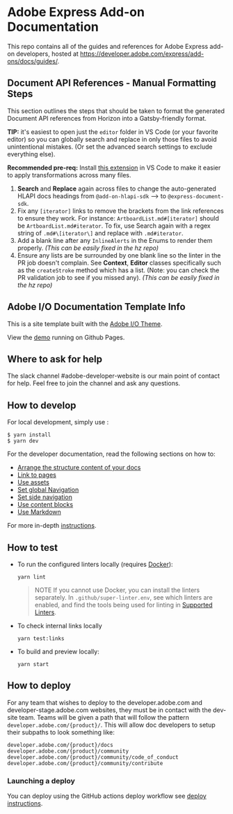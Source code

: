 # Adobe Express Add-on Documentation

This repo contains all of the guides and references for Adobe Express add-on developers, hosted at https://developer.adobe.com/express/add-ons/docs/guides/.

## Document API References - Manual Formatting Steps

This section outlines the steps that should be taken to format the generated Document API references from Horizon into a Gatsby-friendly format.

**TIP:** it's easiest to open just the `editor` folder in VS Code (or your favorite editor) so you can globally search and replace in only those files to avoid unintentional mistakes. (Or set the advanced search settings to exclude everything else).

**Recommended pre-req:** Install [this extension](https://marketplace.visualstudio.com/items?itemName=jakearl.search-editor-apply-changes) in VS Code to make it easier to apply transformations across many files.

1. **Search** and **Replace** again across files to change the auto-generated HLAPI docs headings from `@add-on-hlapi-sdk` –> to `@express-document-sdk`.
2. Fix any `[iterator]` links to remove the brackets from the link references to ensure they work. For instance: `ArtboardList.md#[iterator]` should be `ArtboardList.md#iterator`. To fix, use Search again with a regex string of `.md#\[iterator\]` and replace with `.md#iterator`.
3. Add a blank line after any `InlineAlerts` in the Enums to render them properly. *(This can be easily fixed in the hz repo)*
4. Ensure any lists are be surrounded by one blank line so the linter in the PR job doesn't complain. See **Context**, **Editor** classes specifically such as the `createStroke` method which has a list. (Note: you can check the PR validation job to see if you missed any). *(This can be easily fixed in the hz repo)*

## Adobe I/O Documentation Template Info

This is a site template built with the [Adobe I/O Theme](https://github.com/adobe/aio-theme).

View the [demo](https://adobedocs.github.io/dev-site-documentation-template/) running on Github Pages.  

## Where to ask for help

The slack channel #adobe-developer-website is our main point of contact for help. Feel free to join the channel and ask any questions.

## How to develop

For local development, simply use :

```shell
$ yarn install
$ yarn dev
```

For the developer documentation, read the following sections on how to:

- [Arrange the structure content of your docs](https://github.com/adobe/aio-theme#content-structure)
- [Link to pages](https://github.com/adobe/aio-theme#links)
- [Use assets](https://github.com/adobe/aio-theme#assets)
- [Set global Navigation](https://github.com/adobe/aio-theme#global-navigation)
- [Set side navigation](https://github.com/adobe/aio-theme#side-navigation)
- [Use content blocks](https://github.com/adobe/aio-theme#jsx-blocks)
- [Use Markdown](https://github.com/adobe/aio-theme#writing-enhanced-markdown)

For more in-depth [instructions](https://github.com/adobe/aio-theme#getting-started).

## How to test

- To run the configured linters locally (requires [Docker](https://www.docker.com/)):

  ```shell
  yarn lint
  ```

  > NOTE If you cannot use Docker, you can install the linters separately. In `.github/super-linter.env`, see which linters are enabled, and find the tools being used for linting in [Supported Linters](https://github.com/github/super-linter#supported-linters).

- To check internal links locally

  ```shell
  yarn test:links
  ```

- To build and preview locally:

  ```shell
  yarn start
  ```

## How to deploy

For any team that wishes to deploy to the developer.adobe.com and developer-stage.adobe.com websites, they must be in contact with the dev-site team. Teams will be given a path that will follow the pattern `developer.adobe.com/{product}/`. This will allow doc developers to setup their subpaths to look something like:

```text
developer.adobe.com/{product}/docs
developer.adobe.com/{product}/community
developer.adobe.com/{product}/community/code_of_conduct
developer.adobe.com/{product}/community/contribute
```

### Launching a deploy

You can deploy using the GitHub actions deploy workflow see [deploy instructions](https://github.com/adobe/aio-theme#deploy-to-azure-storage-static-websites).

